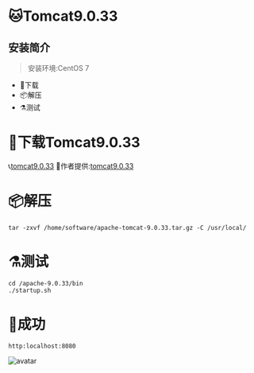 # 🐱Tomcat9.0.33
## 安装简介
> 安装环境:CentOS 7
- 🚬下载
- 📦解压
- ⚗测试
# 🚬下载Tomcat9.0.33
   📞[tomcat9.0.33](https://archive.apache.org/dist/tomcat/tomcat-9)
   🤝作者提供:[tomcat9.0.33](https://shushun.oss-cn-shenzhen.aliyuncs.com/software/apache-tomcat-9.0.33.tar.gz)
# 📦解压   
    tar -zxvf /home/software/apache-tomcat-9.0.33.tar.gz -C /usr/local/
# ⚗测试
    cd /apache-9.0.33/bin
    ./startup.sh
# 🌈成功
    http:localhost:8080
   ![avatar](https://shushun.oss-cn-shenzhen.aliyuncs.com/QQ%E6%88%AA%E5%9B%BE20200811120057.png)
        
